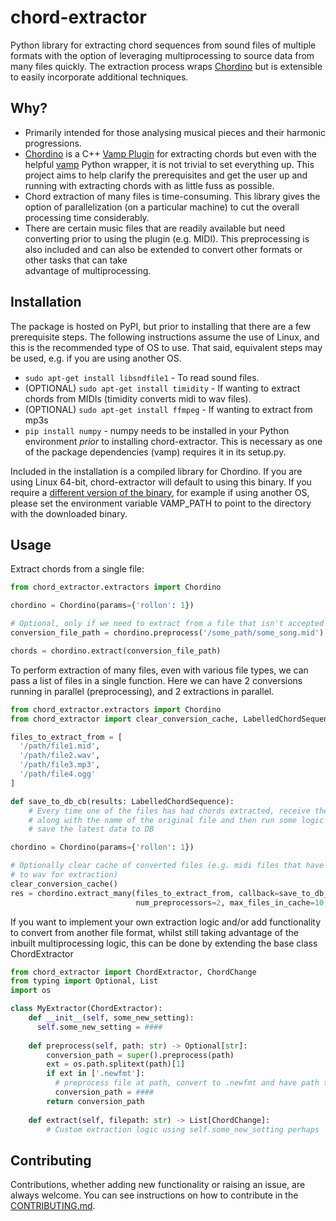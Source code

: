 # chord-extractor
Python library for extracting chord sequences from sound files of multiple formats with the option of
leveraging multiprocessing to source data from many files quickly. The extraction process
wraps [Chordino](http://www.isophonics.net/nnls-chroma) but is extensible to easily incorporate 
additional techniques.

## Why?
- Primarily intended for those analysing musical pieces and their harmonic progressions. 
- [Chordino](http://www.isophonics.net/nnls-chroma) is a C++ [Vamp Plugin](https://vamp-plugins.org/) for extracting chords but even with the helpful 
  [vamp](https://pypi.org/project/vamp/) Python wrapper, it is not trivial to set everything up. This project
  aims to help clarify the prerequisites and get the user up and running with extracting chords with as little fuss as possible.
- Chord extraction of many files is time-consuming. This library gives the option of parallelization (on a particular
  machine) to cut the overall processing time considerably.   
- There are certain music files that are readily available but need converting prior to using the plugin (e.g. MIDI). 
  This preprocessing is also included and can also be extended to convert other formats or other tasks that can take  
  advantage of multiprocessing.
  
## Installation
The package is hosted on PyPI, but prior to installing that there are a few prerequisite steps. The following
instructions assume the use of Linux, and this is the recommended type of OS to use. That said, equivalent steps may be
used, e.g. if you are using another OS.
- `sudo apt-get install libsndfile1` - To read sound files.
- (OPTIONAL) `sudo apt-get install timidity` - If wanting to extract chords from MIDIs (timidity converts midi to wav files).
- (OPTIONAL) `sudo apt-get install ffmpeg` - If wanting to extract from mp3s
- `pip install numpy` - numpy needs to be installed in your Python environment *prior* to installing chord-extractor. 
This is necessary as one of the package dependencies (vamp) requires it in its setup.py.
  
Included in the installation is a compiled library for Chordino. If you are using Linux 64-bit, chord-extractor will
default to using this binary. If you require a [different version of the binary](http://www.isophonics.net/nnls-chroma), 
for example if using another OS, please set the environment variable VAMP_PATH to point to the directory with the 
downloaded binary. 
  
## Usage

Extract chords from a single file:

```python
from chord_extractor.extractors import Chordino

chordino = Chordino(params={'rollon': 1})

# Optional, only if we need to extract from a file that isn't accepted by librosa
conversion_file_path = chordino.preprocess('/some_path/some_song.mid')

chords = chordino.extract(conversion_file_path)
```

To perform extraction of many files, even with various file types, we can pass a list of files in a single 
function. Here we can have 2 conversions running in parallel (preprocessing), and 2 extractions in parallel.

```python
from chord_extractor.extractors import Chordino
from chord_extractor import clear_conversion_cache, LabelledChordSequence

files_to_extract_from = [
  '/path/file1.mid',
  '/path/file2.wav',
  '/path/file3.mp3',
  '/path/file4.ogg'
]

def save_to_db_cb(results: LabelledChordSequence):
    # Every time one of the files has had chords extracted, receive the chords here 
    # along with the name of the original file and then run some logic here, e.g. to 
    # save the latest data to DB

chordino = Chordino(params={'rollon': 1})

# Optionally clear cache of converted files (e.g. midi files that have been converted 
# to wav for extraction)
clear_conversion_cache()
res = chordino.extract_many(files_to_extract_from, callback=save_to_db_cb, num_extractors=2,
                            num_preprocessors=2, max_files_in_cache=10, stop_on_error=False)
```

If you want to implement your own extraction logic and/or add functionality to convert from another file format, whilst
still taking advantage of the inbuilt multiprocessing logic, this can be done by extending the base class ChordExtractor
```python
from chord_extractor import ChordExtractor, ChordChange
from typing import Optional, List
import os

class MyExtractor(ChordExtractor):
    def __init__(self, some_new_setting):
      self.some_new_setting = ####
    
    def preprocess(self, path: str) -> Optional[str]:
        conversion_path = super().preprocess(path)
        ext = os.path.splitext(path)[1]
        if ext in ['.newfmt']:
          # preprocess file at path, convert to .newfmt and have path to new temporary file
          conversion_path = ####
        return conversion_path
    
    def extract(self, filepath: str) -> List[ChordChange]:
        # Custom extraction logic using self.some_new_setting perhaps
```

## Contributing

Contributions, whether adding new functionality or raising an issue, are always welcome. You can see instructions on
how to contribute in the [CONTRIBUTING.md](https://github.com/ohollo/chord-extractor/blob/master/CONTRIBUTING.md).

